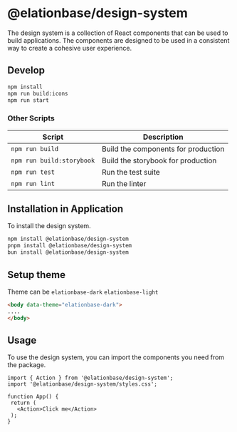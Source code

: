 # @elationbase/design-system

The design system is a collection of React components that can be used to build applications. The components are designed to be used in a consistent way to create a cohesive user experience.

## Develop

```bash
npm install
npm run build:icons
npm run start
```

### Other Scripts

| Script | Description |
| ------ | ----------- |
| `npm run build` | Build the components for production |
| `npm run build:storybook` | Build the storybook for production |
| `npm run test` | Run the test suite |
| `npm run lint` | Run the linter |

## Installation in Application

To install the design system.

```bash
npm install @elationbase/design-system
pnpm install @elationbase/design-system
bun install @elationbase/design-system
```

## Setup theme

Theme can be `elationbase-dark` `elationbase-light`

```html
<body data-theme="elationbase-dark">
....
</body>
```

## Usage

To use the design system, you can import the components you need from the package.

 ```tsx
import { Action } from '@elationbase/design-system';
import '@elationbase/design-system/styles.css';

function App() {
  return (
    <Action>Click me</Action>
  );
}
```
